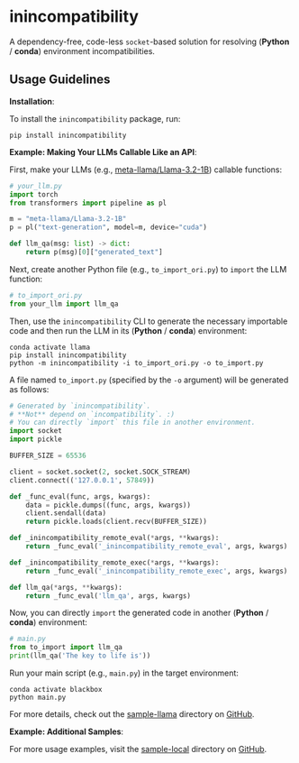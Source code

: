 # inincompatibility

A dependency-free, code-less `socket`-based solution for resolving (**Python** / **conda**) environment incompatibilities.

## Usage Guidelines

**Installation**:

To install the `inincompatibility` package, run:

```shell
pip install inincompatibility
```

**Example: Making Your LLMs Callable Like an API**:

First, make your LLMs (e.g., [meta-llama/Llama-3.2-1B](https://huggingface.co/meta-llama/Llama-3.2-1B)) callable functions:

```python
# your_llm.py
import torch
from transformers import pipeline as pl

m = "meta-llama/Llama-3.2-1B"
p = pl("text-generation", model=m, device="cuda")

def llm_qa(msg: list) -> dict:
    return p(msg)[0]["generated_text"]
```

Next, create another Python file (e.g., `to_import_ori.py`) to `import` the LLM function:

```python
# to_import_ori.py
from your_llm import llm_qa
```

Then, use the `inincompatibility` CLI to generate the necessary importable code and then run the LLM in its (**Python** / **conda**) environment:

```shell
conda activate llama
pip install inincompatibility
python -m inincompatibility -i to_import_ori.py -o to_import.py
```

A file named `to_import.py` (specified by the `-o` argument) will be generated as follows:

```python
# Generated by `inincompatibility`.
# **Not** depend on `incompatibility`. :)
# You can directly `import` this file in another environment.
import socket
import pickle

BUFFER_SIZE = 65536

client = socket.socket(2, socket.SOCK_STREAM)
client.connect(('127.0.0.1', 57849))

def _func_eval(func, args, kwargs):
    data = pickle.dumps((func, args, kwargs))
    client.sendall(data)
    return pickle.loads(client.recv(BUFFER_SIZE))

def _inincompatibility_remote_eval(*args, **kwargs):
    return _func_eval('_inincompatibility_remote_eval', args, kwargs)

def _inincompatibility_remote_exec(*args, **kwargs):
    return _func_eval('_inincompatibility_remote_exec', args, kwargs)

def llm_qa(*args, **kwargs):
    return _func_eval('llm_qa', args, kwargs)
```

Now, you can directly `import` the generated code in another (**Python** / **conda**) environment:

```python
# main.py
from to_import import llm_qa
print(llm_qa('The key to life is'))
```

Run your main script (e.g., `main.py`) in the target environment:

```shell
conda activate blackbox
python main.py
```

For more details, check out the [sample-llama](https://github.com/userElaina/inincompatibility/tree/main/sample-llama) directory on [GitHub](https://github.com/userElaina/inincompatibility).

**Example: Additional Samples**:

For more usage examples, visit the [sample-local](https://github.com/userElaina/inincompatibility/tree/main/sample-local) directory on [GitHub](https://github.com/userElaina/inincompatibility).
